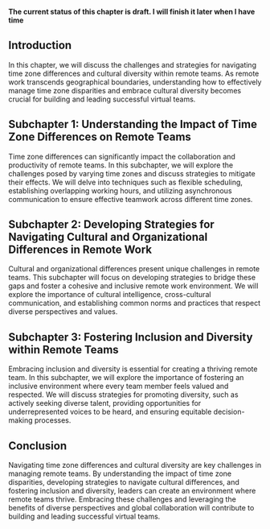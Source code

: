 **The current status of this chapter is draft. I will finish it later when I have time**

Introduction
------------

In this chapter, we will discuss the challenges and strategies for navigating time zone differences and cultural diversity within remote teams. As remote work transcends geographical boundaries, understanding how to effectively manage time zone disparities and embrace cultural diversity becomes crucial for building and leading successful virtual teams.

Subchapter 1: Understanding the Impact of Time Zone Differences on Remote Teams
-------------------------------------------------------------------------------

Time zone differences can significantly impact the collaboration and productivity of remote teams. In this subchapter, we will explore the challenges posed by varying time zones and discuss strategies to mitigate their effects. We will delve into techniques such as flexible scheduling, establishing overlapping working hours, and utilizing asynchronous communication to ensure effective teamwork across different time zones.

Subchapter 2: Developing Strategies for Navigating Cultural and Organizational Differences in Remote Work
---------------------------------------------------------------------------------------------------------

Cultural and organizational differences present unique challenges in remote teams. This subchapter will focus on developing strategies to bridge these gaps and foster a cohesive and inclusive remote work environment. We will explore the importance of cultural intelligence, cross-cultural communication, and establishing common norms and practices that respect diverse perspectives and values.

Subchapter 3: Fostering Inclusion and Diversity within Remote Teams
-------------------------------------------------------------------

Embracing inclusion and diversity is essential for creating a thriving remote team. In this subchapter, we will explore the importance of fostering an inclusive environment where every team member feels valued and respected. We will discuss strategies for promoting diversity, such as actively seeking diverse talent, providing opportunities for underrepresented voices to be heard, and ensuring equitable decision-making processes.

Conclusion
----------

Navigating time zone differences and cultural diversity are key challenges in managing remote teams. By understanding the impact of time zone disparities, developing strategies to navigate cultural differences, and fostering inclusion and diversity, leaders can create an environment where remote teams thrive. Embracing these challenges and leveraging the benefits of diverse perspectives and global collaboration will contribute to building and leading successful virtual teams.
